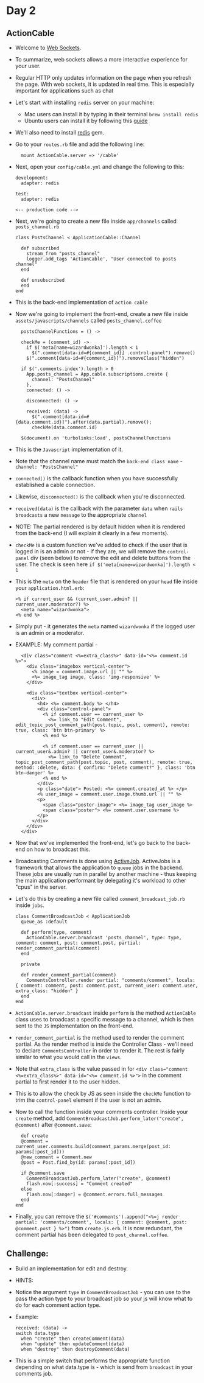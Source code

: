 # Day 2

## ActionCable

- Welcome to [Web Sockets](https://developer.mozilla.org/en-US/docs/Web/API/WebSockets_API).

- To summarize, web sockets allows a more interactive experience for your user.

- Regular HTTP only updates information on the page when you refresh the page. With web sockets, it is updated in real time. This is especially
important for applications such as chat

- Let's start with installing `redis` server on your machine:
  - Mac users can install it by typing in their terminal `brew install redis`
  - Ubuntu users can install it by following this [guide](https://www.digitalocean.com/community/tutorials/how-to-install-and-configure-redis-on-ubuntu-16-04)

- We'll also need to install [redis](https://github.com/redis/redis-rb) gem.

- Go to your `routes.rb` file and add the following line:
  ```
    mount ActionCable.server => '/cable'
  ```

- Next, open your `config/cable.yml` and change the following to this:

  ```
  development:
    adapter: redis

  test:
    adapter: redis

  <-- production code -->
  ```

- Next, we're going to create a new file inside `app/channels` called `posts_channel.rb`

  ```
  class PostsChannel < ApplicationCable::Channel

    def subscribed
      stream_from "posts_channel"
      logger.add_tags 'ActionCable', "User connected to posts channel"
    end

    def unsubscribed
    end
  end
  ```

- This is the back-end implementation of `action cable`

- Now we're going to implement the front-end, create a new file inside `assets/javascripts/channels` called `posts_channel.coffee`

  ```
    postsChannelFunctions = () ->

    checkMe = (comment_id) ->
      if $('meta[name=wizardwonka]').length < 1
        $(".comment[data-id=#{comment_id}] .control-panel").remove()
      $(".comment[data-id=#{comment_id}]").removeClass("hidden")

    if $('.comments.index').length > 0
      App.posts_channel = App.cable.subscriptions.create {
        channel: "PostsChannel"
      },
      connected: () ->

      disconnected: () ->

      received: (data) ->
        $(".comment[data-id=#{data.comment.id}]").after(data.partial).remove();
        checkMe(data.comment.id)

    $(document).on 'turbolinks:load', postsChannelFunctions
  ```

- This is the `Javascript` implementation of it.

- Note that the channel name must match the `back-end class name` - `channel: "PostsChannel"`

- `connected()` is the callback function when you have successfully established a cable connection.

- Likewise, `disconnected()` is the callback when you're disconnected.

- `received(data)` is the callback with the parameter `data` when `rails broadcasts` a new `message` to the appropriate `channel`

- NOTE: The partial rendered is by default hidden when it is rendered from the back-end (I will explain it clearly in a few moments).

- `checkMe` is a custom function we've added to check if the user that is logged in is an admin or not - if they are,
we will remove the `control-panel` div (seen below) to remove the edit and delete buttons from the user. The check is seen here
```if $('meta[name=wizardwonka]').length < 1```

- This is the `meta` on the `header` file that is rendered on your `head` file inside your `application.html.erb`:
  ```
  <% if current_user && (current_user.admin? || current_user.moderator?) %>
    <meta name="wizardwonka">
  <% end %>
  ```

- Simply put - it generates the `meta` named `wizardwonka` if the logged user is an admin or a moderator.

- EXAMPLE: My comment partial -

  ```
    <div class="comment <%=extra_class%>" data-id="<%= comment.id %>">
      <div class="imagebox vertical-center">
        <% image = comment.image.url || "" %>
        <%= image_tag image, class: 'img-responsive' %>
      </div>

      <div class="textbox vertical-center">
        <div>
          <h4> <%= comment.body %> </h4>
          <div class="control-panel">
            <% if comment.user == current_user %>
              <%= link_to "Edit Comment", edit_topic_post_comment_path(post.topic, post, comment), remote: true, class: 'btn btn-primary' %>
            <% end %>

            <% if comment.user == current_user || current_user&.admin? || current_user&.moderator? %>
              <%= link_to "Delete Comment", topic_post_comment_path(post.topic, post, comment), remote: true, method: :delete, data: { confirm: "Delete comment?" }, class: 'btn btn-danger' %>
            <% end %>
          </div>
          <p class="date"> Posted: <%= comment.created_at %> </p>
          <% user_image = comment.user.image.thumb.url || "" %>
          <p>
            <span class="poster-image"> <%= image_tag user_image %>
            <span class="poster"> <%= comment.user.username %>
          </p>
        </div>
      </div>
    </div>
  ```

- Now that we've implemented the front-end, let's go back to the back-end on how to broadcast this.

- Broadcasting Comments is done using [ActiveJob](http://guides.rubyonrails.org/active_job_basics.html). ActiveJobs is a framework that allows the application
to `queue` jobs in the backend. These jobs are usually run in parallel by another machine - thus keeping the main application performant by delegating it's workload to other
"cpus" in the server.

- Let's do this by creating a new file called `comment_broadcast_job.rb` inside `jobs`.

  ```
  class CommentBroadcastJob < ApplicationJob
    queue_as :default

    def perform(type, comment)
      ActionCable.server.broadcast 'posts_channel', type: type, comment: comment, post: comment.post, partial: render_comment_partial(comment)
    end

    private

    def render_comment_partial(comment)
      CommentsController.render partial: "comments/comment", locals: { comment: comment, post: comment.post, current_user: comment.user, extra_class: "hidden" }
    end
  end
  ```

- `ActionCable.server.broadcast` inside `perform` is the method `ActionCable` class uses to broadcast a specific message to a channel, which is then sent to the `JS`
implementation on the front-end.

- `render_comment_partial` is the method used to render the comment partial. As the render method is inside the Controller Class - we'll need to declare `CommentsController` in order
to render it. The rest is fairly similar to what you would call in the `views`.

- Note that `extra_class` is the value passed in for `<div class="comment <%=extra_class%>" data-id="<%= comment.id %>">` in the comment partial to first render it to the user hidden.

- This is to allow the check by JS as seen inside the `checkMe` function to trim the `control-panel` element if the user is not an admin.

- Now to call the function inside your comments controller. Inside your `create` method, add `CommentBroadcastJob.perform_later("create", @comment)` after `@comment.save`:

  ```
    def create
    @comment = current_user.comments.build(comment_params.merge(post_id: params[:post_id]))
    @new_comment = Comment.new
    @post = Post.find_by(id: params[:post_id])

    if @comment.save
      CommentBroadcastJob.perform_later("create", @comment)
      flash.now[:success] = "Comment created"
    else
      flash.now[:danger] = @comment.errors.full_messages
    end
  end
  ```

- Finally, you can remove the `$('#comments').append("<%=j render partial: 'comments/comment', locals: { comment: @comment, post: @comment.post } %>")` from `create.js.erb`. It is now redundant, the comment partial
has been delegated to `post_channel.coffee`.


## Challenge:

- Build an implementation for edit and destroy.

- HINTS:

- Notice the argument `type` in `CommentBroadcastJob` - you can use to the pass the action type to your broadcast job so your js will know what to do for each comment action type.

- Example:
  ```
  received: (data) ->
  switch data.type
    when "create" then createComment(data)
    when "update" then updateComment(data)
    when "destroy" then destroyComment(data)
  ```

- This is a simple switch that performs the appropriate function depending on what data.type is - which is send from `broadcast` in your comments job.
